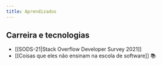 ```yaml
---
title: Aprendizados
---
```


## Carreira e tecnologias
- [[SODS-21|Stack Overflow Developer Survey 2021]]
- [[Coisas que eles não ensinam na escola de software]] 📚